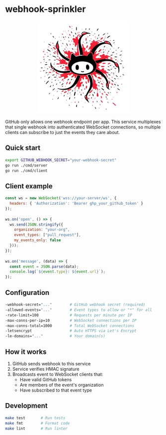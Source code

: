 # webhook-sprinkler

<div align="center">
  <img src="media/logo-small.png" alt="webhook-sprinkler logo" width="300">
</div>

GitHub only allows one webhook endpoint per app. This service multiplexes that single webhook into authenticated WebSocket connections, so multiple clients can subscribe to just the events they care about.

## Quick start

```bash
export GITHUB_WEBHOOK_SECRET="your-webhook-secret"
go run ./cmd/server
go run ./cmd/client
```

## Client example

```javascript
const ws = new WebSocket('wss://your-server/ws', {
  headers: { 'Authorization': 'Bearer ghp_your_github_token' }
});

ws.on('open', () => {
  ws.send(JSON.stringify({
    organization: "your-org",
    event_types: ["pull_request"],
    my_events_only: false
  }));
});

ws.on('message', (data) => {
  const event = JSON.parse(data);
  console.log(`${event.type}: ${event.url}`);
});
```

## Configuration

```bash
-webhook-secret="..."        # GitHub webhook secret (required)
-allowed-events="..."        # Event types to allow or "*" for all
-rate-limit=100              # Requests per minute per IP
-max-conns-per-ip=10         # WebSocket connections per IP
-max-conns-total=1000        # Total WebSocket connections
-letsencrypt                 # Auto HTTPS via Let's Encrypt
-le-domains="..."            # Your domain(s)
```

## How it works

1. GitHub sends webhook to this service
2. Service verifies HMAC signature
3. Broadcasts event to WebSocket clients that:
   - Have valid GitHub tokens
   - Are members of the event's organization
   - Have subscribed to that event type

## Development

```bash
make test       # Run tests
make fmt        # Format code
make lint       # Run linter
```
